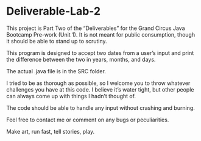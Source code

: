 # Deliverable-Lab-2

This project is Part Two of the “Deliverables” for the Grand Circus Java Bootcamp Pre-work (Unit 1). It is not meant for public consumption, though it should be able to stand up to scrutiny. 

This program is designed to accept two dates from a user’s input and print the difference between the two in years, months, and days.

The actual .java file is in the SRC folder. 

I tried to be as thorough as possible, so I welcome you to throw whatever challenges you have at this code. I believe it’s water tight, but other people can always come up with things I hadn’t thought of.

The code should be able to handle any input without crashing and burning. 

Feel free to contact me or comment on any bugs or peculiarities. 













Make art, run fast, tell stories, play. 
